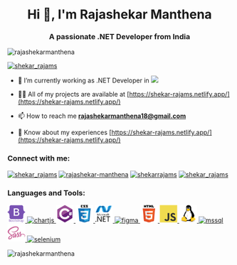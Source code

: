 <h1 align="center">Hi 👋, I'm Rajashekar Manthena</h1>
<h3 align="center">A passionate .NET Developer from India</h3>

<p align="left"> <img src="https://komarev.com/ghpvc/?username=rajashekarmanthena&label=Profile%20views&color=0e75b6&style=flat" alt="rajashekarmanthena" /> </p>

<p align="left"> <a href="https://twitter.com/shekar_rajams" target="blank"><img src="https://img.shields.io/twitter/follow/shekar_rajams?logo=twitter&style=for-the-badge" alt="shekar_rajams" /></a> </p>

- 🔭 I’m currently working as .NET Developer in <a href="https://www.linkgroup.com/" target="blank"><img src="https://www.linkgroup.com/img/linkgrouplogo.png"></a>

- 👨‍💻 All of my projects are available at [https://shekar-rajams.netlify.app/](https://shekar-rajams.netlify.app/)

- 📫 How to reach me **rajashekarmanthena18@gmail.com**

- 📄 Know about my experiences [https://shekar-rajams.netlify.app/](https://shekar-rajams.netlify.app/)

<h3 align="left">Connect with me:</h3>
<p align="left">
<a href="https://twitter.com/shekar_rajams" target="blank"><img align="center" src="https://raw.githubusercontent.com/rahuldkjain/github-profile-readme-generator/neutral-icons/src/images/icons/Social/twitter.svg" alt="shekar_rajams" height="30" width="40" /></a>
<a href="https://linkedin.com/in/rajashekar-manthena" target="blank"><img align="center" src="https://raw.githubusercontent.com/rahuldkjain/github-profile-readme-generator/neutral-icons/src/images/icons/Social/linked-in-alt.svg" alt="rajashekar-manthena" height="30" width="40" /></a>
<a href="https://fb.com/shekarrajams" target="blank"><img align="center" src="https://raw.githubusercontent.com/rahuldkjain/github-profile-readme-generator/neutral-icons/src/images/icons/Social/facebook.svg" alt="shekarrajams" height="30" width="40" /></a>
<a href="https://instagram.com/shekar_rajams" target="blank"><img align="center" src="https://raw.githubusercontent.com/rahuldkjain/github-profile-readme-generator/neutral-icons/src/images/icons/Social/instagram.svg" alt="shekar_rajams" height="30" width="40" /></a>
</p>

<h3 align="left">Languages and Tools:</h3>
<p align="left"> <a href="https://getbootstrap.com" target="_blank"> <img src="https://raw.githubusercontent.com/devicons/devicon/master/icons/bootstrap/bootstrap-plain-wordmark.svg" alt="bootstrap" width="40" height="40"/> </a> <a href="https://www.chartjs.org" target="_blank"> <img src="https://www.chartjs.org/media/logo-title.svg" alt="chartjs" width="40" height="40"/> </a> <a href="https://www.w3schools.com/cs/" target="_blank"> <img src="https://raw.githubusercontent.com/devicons/devicon/master/icons/csharp/csharp-original.svg" alt="csharp" width="40" height="40"/> </a> <a href="https://www.w3schools.com/css/" target="_blank"> <img src="https://raw.githubusercontent.com/devicons/devicon/master/icons/css3/css3-original-wordmark.svg" alt="css3" width="40" height="40"/> </a> <a href="https://dotnet.microsoft.com/" target="_blank"> <img src="https://raw.githubusercontent.com/devicons/devicon/master/icons/dot-net/dot-net-original-wordmark.svg" alt="dotnet" width="40" height="40"/> </a> <a href="https://www.figma.com/" target="_blank"> <img src="https://www.vectorlogo.zone/logos/figma/figma-icon.svg" alt="figma" width="40" height="40"/> </a> <a href="https://www.w3.org/html/" target="_blank"> <img src="https://raw.githubusercontent.com/devicons/devicon/master/icons/html5/html5-original-wordmark.svg" alt="html5" width="40" height="40"/> </a> <a href="https://developer.mozilla.org/en-US/docs/Web/JavaScript" target="_blank"> <img src="https://raw.githubusercontent.com/devicons/devicon/master/icons/javascript/javascript-original.svg" alt="javascript" width="40" height="40"/> </a> <a href="https://www.linux.org/" target="_blank"> <img src="https://raw.githubusercontent.com/devicons/devicon/master/icons/linux/linux-original.svg" alt="linux" width="40" height="40"/> </a> <a href="https://www.microsoft.com/en-us/sql-server" target="_blank"> <img src="https://cdn.worldvectorlogo.com/logos/microsoft-sql-server.svg" alt="mssql" width="40" height="40"/> </a> <a href="https://sass-lang.com" target="_blank"> <img src="https://raw.githubusercontent.com/devicons/devicon/master/icons/sass/sass-original.svg" alt="sass" width="40" height="40"/> </a> <a href="https://www.selenium.dev" target="_blank"> <img src="https://raw.githubusercontent.com/detain/svg-logos/780f25886640cef088af994181646db2f6b1a3f8/svg/selenium-logo.svg" alt="selenium" width="40" height="40"/> </a> </p>

<p><img align="center" src="https://github-readme-stats.vercel.app/api/top-langs?username=rajashekarmanthena&show_icons=true&locale=en&layout=compact" alt="rajashekarmanthena" /></p>
